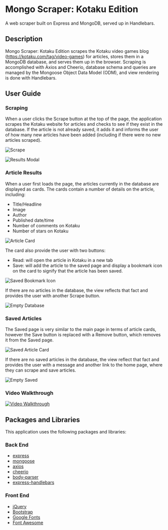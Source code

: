 # Mongo Scraper: Kotaku Edition
A web scraper built on Express and MongoDB, served up in Handlebars.

## Description

Mongo Scraper: Kotaku Edition scrapes the Kotaku video games blog (https://kotaku.com/tag/video-games) for articles, stores them in a MongoDB database, and serves them up in the browser. Scraping is accomplished with Axios and Cheerio, database schema and queries are managed by the Mongoose Object Data Model (ODM), and view rendering is done with Handlebars.

## User Guide

### Scraping
When a user clicks the Scrape button at the top of the page, the application scrapes the Kotaku website for articles and checks to see if they exist in the database. If the article is not already saved, it adds it and informs the user of how many new articles have been added (including if there were no new articles scraped).

![Scrape](https://github.com/awyand/video-game-news-scraper/blob/master/readme-images/welcome-scrape.png)

![Results Modal](https://github.com/awyand/video-game-news-scraper/blob/master/readme-images/scrape-modal.png)

### Article Results
When a user first loads the page, the articles currently in the database are displayed as cards. The cards contain a number of details on the article, including:

* Title/Headline
* Image
* Author
* Published date/time
* Number of comments on Kotaku
* Number of stars on Kotaku

![Article Card](https://github.com/awyand/video-game-news-scraper/blob/master/readme-images/article-card.png)

The card also provide the user with two buttons:
* Read: will open the article in Kotaku in a new tab
* Save: will add the article to the saved page and display a bookmark icon on the card to signify that the article has been saved.

![Saved Bookmark Icon](https://github.com/awyand/video-game-news-scraper/blob/master/readme-images/article-saved.png)

If there are no articles in the database, the view reflects that fact and provides the user with another Scrape button.

![Empty Database](https://github.com/awyand/video-game-news-scraper/blob/master/readme-images/empty-database.png)

### Saved Articles
The Saved page is very similar to the main page in terms of article cards, however the Save button is replaced with a Remove button, which removes it from the Saved page.

![Saved Article Card](https://github.com/awyand/video-game-news-scraper/blob/master/readme-images/article-save-page.png)

If there are no saved articles in the database, the view reflect that fact and provides the user with a message and another link to the home page, where they can scrape and save articles.

![Empty Saved](https://github.com/awyand/video-game-news-scraper/blob/master/readme-images/empty-save.png)

### Video Walkthrough
[![Video Walkthrough](https://github.com/awyand/video-game-news-scraper/blob/master/readme-images/video-link.png)](https://goo.gl/kQXuEh)

## Packages and Libraries
This application uses the following packages and libraries:

### Back End
  * [express](https://www.npmjs.com/package/express)
  * [mongoose](https://www.npmjs.com/package/mongoose)
  * [axios](https://www.npmjs.com/package/axios)
  * [cheerio](https://www.npmjs.com/package/cheerio)
  * [body-parser](https://www.npmjs.com/package/body-parser)
  * [express-handlebars](https://www.npmjs.com/package/express-handlebars)

### Front End
  * [jQuery](https://jquery.com/)
  * [Bootstrap](https://getbootstrap.com/)
  * [Google Fonts](https://fonts.google.com/)
  * [Font Awesome](https://fontawesome.com/)
